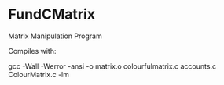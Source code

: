 # FundCMatrix
Matrix Manipulation Program

Compiles with:

gcc -Wall -Werror -ansi -o matrix.o colourfulmatrix.c accounts.c ColourMatrix.c -lm
